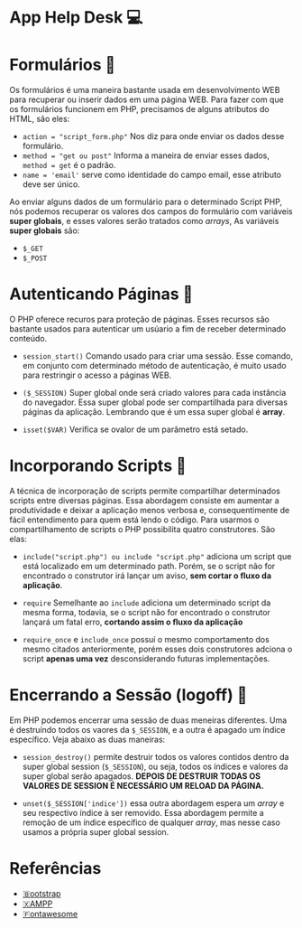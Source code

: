 # App Help Desk 💻

# Formulários 📎
Os formulários é uma maneira bastante usada em desenvolvimento WEB para recuperar ou inserir dados em uma página WEB. 
Para fazer com que os formulários funcionem em PHP, precisamos de alguns atributos do HTML, são eles:
* `action = "script_form.php"` Nos diz para onde enviar os dados desse formulário. 
* `method = "get ou post"` Informa a maneira de enviar esses dados, `method = get` é o padrão.
* `name = 'email'` serve como identidade do campo email, esse atributo deve ser único.

Ao enviar alguns dados de um formulário para o determinado Script PHP, nós podemos recuperar os valores dos campos do formulário com variáveis **super globais**, e esses valores serão tratados como *arrays*, As variáveis **super globais** são:
* `$_GET` 
* `$_POST`

# Autenticando Páginas 🔐
O PHP oferece recuros para proteção de páginas. Esses recursos são bastante usados para autenticar um usúario a fim de receber determinado conteúdo. 

* `session_start()` Comando usado para criar uma sessão. Esse comando, em conjunto com determinado método de autenticação, é muito usado para restringir o acesso a páginas WEB.

* `($_SESSION)` Super global onde será criado valores para cada instância do navegador. Essa super global pode ser compartilhada para diversas páginas da aplicação. Lembrando que é um essa super global é **array**.

* `isset($VAR)` Verifica se ovalor de um parâmetro está setado.

# Incorporando Scripts 🔗
A técnica de incorporação de scripts permite compartilhar determinados scripts entre diversas páginas. Essa abordagem consiste em aumentar a produtividade e deixar a aplicação menos verbosa e, consequentimente de fácil entendimento para quem está lendo o código. Para usarmos o compartilhamento de scripts o PHP possibilita quatro construtores. São elas:

* `include("script.php") ou include "script.php"` adiciona um script que está localizado em um determinado path.  Porém, se o script não for encontrado o construtor irá lançar um aviso, **sem cortar o fluxo da aplicação**.

* `require` Semelhante ao `include` adiciona um determinado script da mesma forma, todavia, se o script não for encontrado o construtor lançará um fatal erro, **cortando assim o fluxo da aplicação**

* `require_once` e `include_once` possuí o mesmo comportamento dos mesmo citados anteriormente, porém esses dois construtores  adciona o script **apenas uma vez** desconsiderando futuras implementações.

# Encerrando a Sessão (logoff) 🔻
Em PHP podemos encerrar uma sessão de duas meneiras diferentes. Uma é destruíndo todos os vaores da `$_SESSION`, e a outra é apagado um índice específico. Veja abaixo as duas maneiras:

- `session_destroy()` permite destruir todos os valores contidos dentro da super global session (`$_SESSION`), ou seja, todos os índices e valores da super global serão apagados. **DEPOIS DE DESTRUIR TODAS OS VALORES DE SESSION É NECESSÁRIO UM RELOAD DA PÁGINA.**

- `unset($_SESSION['indice'])` essa outra abordagem espera um *array* e seu respectivo índice à ser removido. Essa abordagem permite a remoção de um índice específico de qualquer *array*, mas nesse caso usamos a própria super global session.








# Referências
- [🇧ootstrap](https://getbootstrap.com/)
- [🇽AMPP](https://www.apachefriends.org/pt_br/index.html)
- [🇫ontawesome](https://fontawesome.com/)

